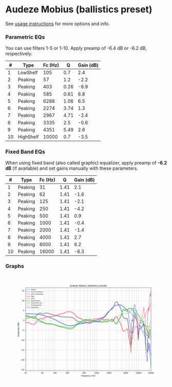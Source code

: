 # Audeze Mobius (ballistics preset)
See [usage instructions](https://github.com/jaakkopasanen/AutoEq#usage) for more options and info.

### Parametric EQs
You can use filters 1-5 or 1-10. Apply preamp of -6.4 dB or -6.2 dB, respectively.

|   # | Type      |   Fc (Hz) |    Q |   Gain (dB) |
|-----|-----------|-----------|------|-------------|
|   1 | LowShelf  |       105 | 0.7  |         2.4 |
|   2 | Peaking   |        57 | 1.2  |        -2.2 |
|   3 | Peaking   |       403 | 0.26 |        -6.9 |
|   4 | Peaking   |       585 | 0.61 |         6.8 |
|   5 | Peaking   |      6288 | 1.06 |         6.5 |
|   6 | Peaking   |      2274 | 3.74 |         1.3 |
|   7 | Peaking   |      2967 | 4.71 |        -2.4 |
|   8 | Peaking   |      3335 | 2.5  |        -0.6 |
|   9 | Peaking   |      4351 | 5.49 |         2.6 |
|  10 | HighShelf |     10000 | 0.7  |        -3.5 |

### Fixed Band EQs
When using fixed band (also called graphic) equalizer, apply preamp of **-6.2 dB** (if available) and set gains manually with these parameters.

|   # | Type    |   Fc (Hz) |    Q |   Gain (dB) |
|-----|---------|-----------|------|-------------|
|   1 | Peaking |        31 | 1.41 |         2.1 |
|   2 | Peaking |        62 | 1.41 |        -1.6 |
|   3 | Peaking |       125 | 1.41 |        -2.1 |
|   4 | Peaking |       250 | 1.41 |        -4.2 |
|   5 | Peaking |       500 | 1.41 |         0.9 |
|   6 | Peaking |      1000 | 1.41 |        -0.4 |
|   7 | Peaking |      2000 | 1.41 |        -1.4 |
|   8 | Peaking |      4000 | 1.41 |         2.7 |
|   9 | Peaking |      8000 | 1.41 |         6.2 |
|  10 | Peaking |     16000 | 1.41 |        -8.3 |

### Graphs
![](./Audeze%20Mobius%20(ballistics%20preset).png)
